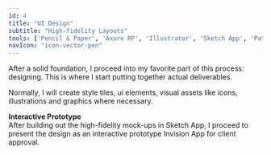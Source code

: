 ```yaml
---
id: 4
title: "UI Design"
subtitle: "High-fidelity Layouts"
tools: ['Pencil & Paper', 'Axure RP', 'Illustrator', 'Sketch App', 'Pattern lab']
navIcon: "icon-vector-pen"
---
```

After a solid foundation, I proceed into my favorite part of this process: designing. This is where I start putting together actual deliverables.

Normally, I will create style tiles, ui elements, visual assets like icons, illustrations and graphics where necessary.

**Interactive Prototype**  
After building out the high-fidelity mock-ups in Sketch App, I proceed to present the design as an interactive prototype Invision App for client approval.
